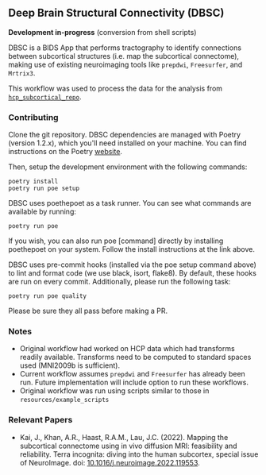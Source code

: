 ## Deep Brain Structural Connectivity (DBSC)

**Development in-progress** (conversion from shell scripts)

DBSC is a BIDS App that performs tractography to identify 
connections between subcortical structures (i.e. map the subcortical 
connectome), making use of existing neuroimaging tools like `prepdwi`, 
`Freesurfer`, and `Mrtrix3`.

This workflow was used to process the data for the analysis from 
[`hcp_subcortical_repo`](https://github.com/kaitj/hcp_subcortical_repro).

### Contributing
Clone the git repository. DBSC dependencies are managed with Poetry 
(version 1.2.x), which you'll need installed on your machine. 
You can find instructions on the Poetry 
[website](https://python-poetry.org/docs/). 

Then, setup the development environment with the following commands:

```
poetry install
poetry run poe setup
```

DBSC uses poethepoet as a task runner. 
You can see what commands are available by running:

```
poetry run poe
```

If you wish, you can also run poe [command] directly by installing poethepoet 
on your system. Follow the install instructions at the link above.

DBSC uses pre-commit hooks (installed via the poe setup command above) to lint 
and format code (we use black, isort, flake8). By default, these hooks are 
run on every commit. Additionally, please run the following task:

```
poetry run poe quality
```

Please be sure they all pass before making a PR.

### Notes

* Original workflow had worked on HCP data which had transforms readily 
available. Transforms need to be computed to standard spaces used 
(MNI2009b is sufficient).
* Current workflow assumes `prepdwi` and `Freesurfer` has already been run.
Future implementation will include option to run these workflows.
* Original workflow was run using scripts similar to those in 
`resources/example_scripts`

### Relevant Papers

* Kai, J., Khan, A.R., Haast, R.A.M., Lau, J.C. (2022). 
Mapping the subcortical connectome using in vivo diffusion MRI: feasibility 
and reliability. Terra incognita: diving into the human subcortex, 
special issue of NeuroImage. 
doi: [10.1016/j.neuroimage.2022.119553](https://doi.org/10.1016/j.neuroimage.2022.119553).